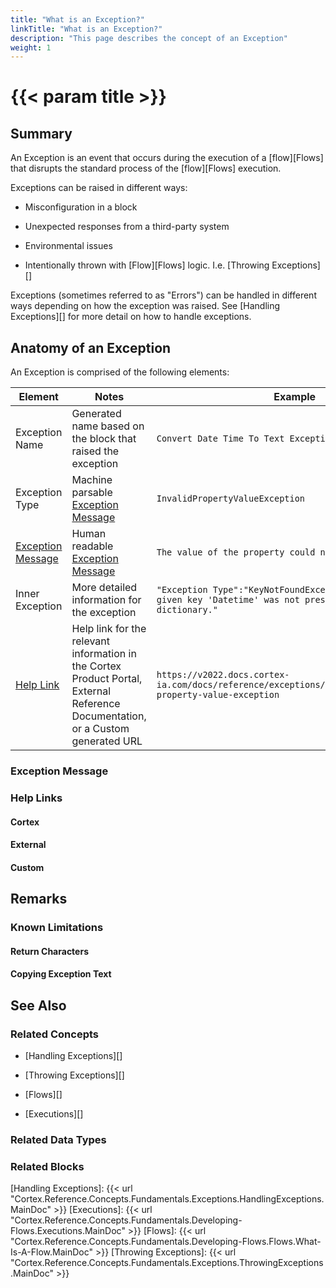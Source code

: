 ```yaml
---
title: "What is an Exception?"
linkTitle: "What is an Exception?"
description: "This page describes the concept of an Exception"
weight: 1
---
```


# {{< param title >}}

## Summary

An Exception is an event that occurs during the execution of a [flow][Flows] that disrupts the standard process of the [flow][Flows] execution.

Exceptions can be raised in different ways:

- Misconfiguration in a block

- Unexpected responses from a third-party system

- Environmental issues

- Intentionally thrown with [Flow][Flows] logic. I.e. [Throwing Exceptions][]

Exceptions (sometimes referred to as "Errors") can be handled in different ways depending on how the exception was raised. See [Handling Exceptions][] for more detail on how to handle exceptions.

## Anatomy of an Exception

An Exception is comprised of the following elements:

| Element | Notes | Example |
|---------|---------|---------|
|Exception Name | Generated name based on the block that raised the exception | `Convert Date Time To Text Exception` |
| Exception Type | Machine parsable [Exception Message](#exception-message) | `InvalidPropertyValueException`
| [Exception Message](#exception-message) | Human readable [Exception Message](#exception-message) | `The value of the property could not be evaluated.`
| Inner Exception | More detailed information for the exception | `"Exception Type":"KeyNotFoundException","Message":"The given key 'Datetime' was not present in the dictionary."`|
| [Help Link](#help-links) | Help link for the relevant information in the Cortex Product Portal, External Reference Documentation, or a Custom generated URL | `https://v2022.docs.cortex-ia.com/docs/reference/exceptions/flows/blocks/invalid-property-value-exception` |

### Exception Message



### Help Links

#### Cortex

#### External

#### Custom

## Remarks

### Known Limitations

#### Return Characters

#### Copying Exception Text

## See Also

### Related Concepts

- [Handling Exceptions][]

- [Throwing Exceptions][]

- [Flows][]

- [Executions][]

### Related Data Types

### Related Blocks

[Handling Exceptions]: {{< url "Cortex.Reference.Concepts.Fundamentals.Exceptions.HandlingExceptions.MainDoc" >}}
[Executions]: {{< url "Cortex.Reference.Concepts.Fundamentals.Developing-Flows.Executions.MainDoc" >}}
[Flows]: {{< url "Cortex.Reference.Concepts.Fundamentals.Developing-Flows.Flows.What-Is-A-Flow.MainDoc" >}}
[Throwing Exceptions]: {{< url "Cortex.Reference.Concepts.Fundamentals.Exceptions.ThrowingExceptions.MainDoc" >}}
